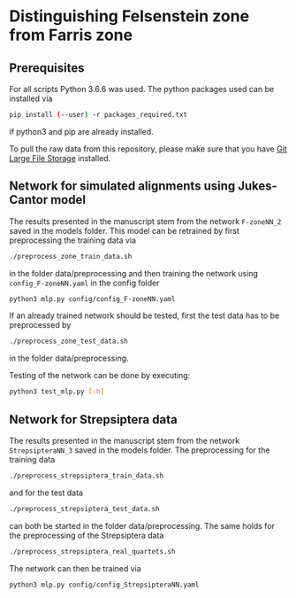 # Distinguishing Felsenstein zone from Farris zone

## Prerequisites

For all scripts Python 3.6.6 was used. The python packages used can be installed via
```sh
pip install (--user) -r packages_required.txt
```
if python3 and pip are already installed.

To pull the raw data from this repository, please make sure that you have [Git Large File Storage](https://git-lfs.github.com/) installed.

## Network for simulated alignments using Jukes-Cantor model

The results presented in the manuscript stem from the network `F-zoneNN_2` saved in the models folder. This model can be retrained by first preprocessing the training data via 
```sh
./preprocess_zone_train_data.sh
```
in the folder data/preprocessing and then training the network using `config_F-zoneNN.yaml` in the config folder
```sh
python3 mlp.py config/config_F-zoneNN.yaml
```
If an already trained network should be tested, first the test data has to be preprocessed by
```sh
./preprocess_zone_test_data.sh
```
in the folder data/preprocessing.

Testing of the network can be done by executing:
```sh
python3 test_mlp.py [-h]
```

## Network for Strepsiptera data

The results presented in the manuscript stem from the network `StrepsipteraNN_3` saved in the models folder. The preprocessing for the training data
```sh
./preprocess_strepsiptera_train_data.sh
```
and for the test data
```sh
./preprocess_strepsiptera_test_data.sh
```
can both be started in the folder data/preprocessing. The same holds for the preprocessing of the Strepsiptera data
```sh
./preprocess_strepsiptera_real_quartets.sh
```
The network can then be trained via
```sh
python3 mlp.py config/config_StrepsipteraNN.yaml
```

